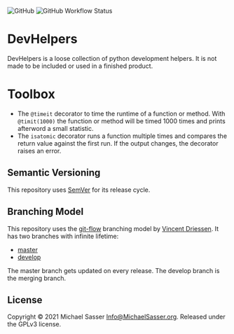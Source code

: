 ![GitHub](https://img.shields.io/github/license/MichaelSasser/devhelpers?style=flat-square)
![GitHub Workflow Status](https://img.shields.io/github/workflow/status/MichaelSasser/devhelpers/Build%20and%20Tests?style=flat-square)

# DevHelpers

DevHelpers is a loose collection of python development helpers.
It is not made to be included or used in a finished product.

# Toolbox

- The `@timeit` decorator to time the runtime of a function or method.
  With `@timit(1000)` the function or method will be timed 1000 times
  and prints afterword a small statistic.
- The `isatomic` decorator runs a function multiple times and compares
  the return value against the first run. If the output changes, the
  decorator raises an error.

## Semantic Versioning

This repository uses [SemVer](https://semver.org/) for its release cycle.

## Branching Model

This repository uses the
[git-flow](https://danielkummer.github.io/git-flow-cheatsheet/index.html)
branching model by [Vincent Driessen](https://nvie.com/about/). It has two branches with infinite lifetime:

* [master](https://github.com/MichaelSasser/devhelpers/tree/master)
* [develop](https://github.com/MichaelSasser/devhelpers/tree/develop)

The master branch gets updated on every release. The develop branch is the merging branch.

## License

Copyright &copy; 2021 Michael Sasser <Info@MichaelSasser.org>. Released under the GPLv3 license.
